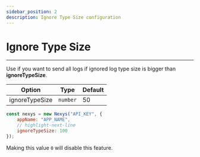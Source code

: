 ```yaml
---
sidebar_position: 2
description: Ignore Type Size configuration
---
```


# Ignore Type Size

---

Use if you want to send all logs if ignored log type size is bigger than **ignoreTypeSize**.

| Option | Type | Default |
| --- | --- | --- |
| ignoreTypeSize | `number` | 50 |

```javascript
const nexys = new Nexys("API_KEY", { 
    appName: "APP_NAME", 
    // highlight-next-line
    ignoreTypeSize: 100
});
```

Making this value `0` will disable this feature.